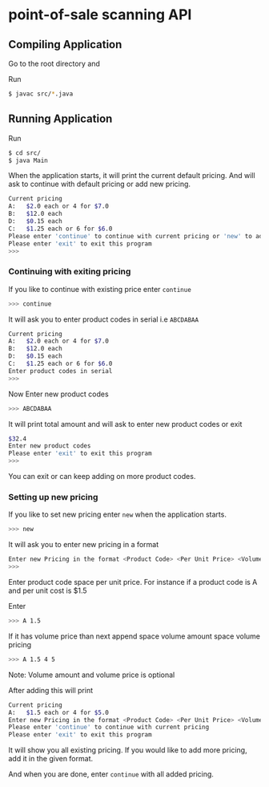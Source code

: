 # point-of-sale scanning API


## Compiling Application

Go to the root directory and

Run

```bash
$ javac src/*.java
```

## Running Application

Run

```bash
$ cd src/
$ java Main
```

When the application starts, it will print the current default pricing.
And will ask to continue with default pricing or add new pricing.

```bash
Current pricing
A:   $2.0 each or 4 for $7.0
B:   $12.0 each
D:   $0.15 each
C:   $1.25 each or 6 for $6.0
Please enter 'continue' to continue with current pricing or 'new' to add new pricing
Please enter 'exit' to exit this program
>>> 
```

### Continuing with exiting pricing

If you like to continue with existing price enter `continue`

```bash
>>> continue
```

It will ask you to enter product codes in serial i.e `ABCDABAA`

```bash
Current pricing
A:   $2.0 each or 4 for $7.0
B:   $12.0 each
D:   $0.15 each
C:   $1.25 each or 6 for $6.0
Enter product codes in serial
>>> 
```

Now Enter new product codes
```bash
>>> ABCDABAA
```

It will print total amount and will ask to enter new product codes or exit

```bash
$32.4
Enter new product codes
Please enter 'exit' to exit this program
>>> 
```

You can exit or can keep adding on more product codes.


### Setting up new pricing

If you like to set new pricing enter `new` when the application starts.

```bash
>>> new
```

It will ask you to enter new pricing in a format

```bash
Enter new Pricing in the format <Product Code> <Per Unit Price> <Volume Amount (Optional)> <Volume Price  (Optional)>
>>> 
```

Enter product code space per unit price. For instance if a product code is A and per unit cost is $1.5

Enter

```bash
>>> A 1.5
```

If it has volume price than next append space volume amount space volume pricing

```bash
>>> A 1.5 4 5
```

Note: Volume amount and volume price is optional

After adding this will print

```bash
Current pricing
A:   $1.5 each or 4 for $5.0
Enter new Pricing in the format <Product Code> <Per Unit Price> <Volume Amount (Optional)> <Volume Price  (Optional)>
Please enter 'continue' to continue with current pricing
Please enter 'exit' to exit this program
```

It will show you all existing pricing. 
If you would like to add more pricing, add it in the given format.

And when you are done, enter `continue` with all added pricing.






